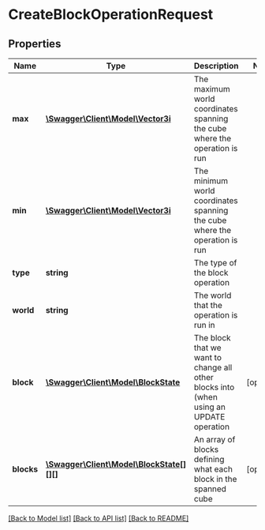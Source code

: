 # CreateBlockOperationRequest

## Properties
Name | Type | Description | Notes
------------ | ------------- | ------------- | -------------
**max** | [**\Swagger\Client\Model\Vector3i**](Vector3i.md) | The maximum world coordinates spanning the cube where the operation is run | 
**min** | [**\Swagger\Client\Model\Vector3i**](Vector3i.md) | The minimum world coordinates spanning the cube where the operation is run | 
**type** | **string** | The type of the block operation | 
**world** | **string** | The world that the operation is run in | 
**block** | [**\Swagger\Client\Model\BlockState**](BlockState.md) | The block that we want to change all other blocks into (when using an UPDATE operation | [optional] 
**blocks** | [**\Swagger\Client\Model\BlockState[][][]**](array.md) | An array of blocks defining what each block in the spanned cube | [optional] 

[[Back to Model list]](../README.md#documentation-for-models) [[Back to API list]](../README.md#documentation-for-api-endpoints) [[Back to README]](../README.md)


